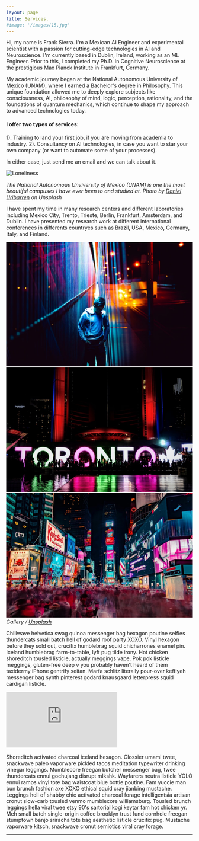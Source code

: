 ```yaml
---
layout: page
title: Services.
#image: '/images/15.jpg'
---
```


Hi, my name is Frank Sierra. I'm a Mexican AI Engineer and experimental scientist with a passion for cutting-edge technologies in AI and Neuroscience. I'm currently based in Dublin, Ireland, working as an ML Engineer. Prior to this, I completed my Ph.D. in Cognitive Neuroscience at the prestigious Max Planck Institute in Frankfurt, Germany.

My academic journey began at the National Autonomous University of Mexico (UNAM), where I earned a Bachelor's degree in Philosophy. This unique foundation allowed me to deeply explore subjects like consciousness, AI, philosophy of mind, logic, perception, rationality, and the foundations of quantum mechanics, which continue to shape my approach to advanced technologies today.

#### I offer two types of services:

1). Training to land your first job, if you are moving from academia to industry.
2). Consultancy on AI technologies, in case you want to star your own company (or want to automate some of your processes).

In either case, just send me an email and we can talk about it. 

![Loneliness]({{site.baseurl}}/images/unam.jpg)

*The National Autonomous Unviversity of Mexico (UNAM) is one the most beautiful campuses I have ever been  to and studied at. Photo by [Daniel Uribarren](https://unsplash.com/@danieluribarren) on Unsplash*

I have spent my time in many research centers and different laboratories including Mexico City, Trento, Trieste, Berlin, Frankfurt, Amsterdam, and Dublin. I have presented my research work at different international conferences in differents countryes such as Brazil, USA, Mexico, Germany, Italy, and Finland.

<div class="gallery-box">
  <div class="gallery">
    <img src="/images/project-5.jpg" alt="Project">
    <img src="/images/project-8.jpg" alt="Project">
    <img src="/images/project-6.jpg" alt="Project">
  </div>
  <em>Gallery / <a href="https://unsplash.com/" target="_blank">Unsplash</a></em>
</div>

Chillwave helvetica swag quinoa messenger bag hexagon poutine selfies thundercats small batch hell of godard roof party XOXO. Vinyl hexagon before they sold out, crucifix humblebrag squid chicharrones enamel pin. Iceland humblebrag farm-to-table, lyft pug tilde irony.
Hot chicken shoreditch tousled listicle, actually meggings vape. Pok pok listicle meggings, gluten-free deep v you probably haven't heard of them taxidermy iPhone gentrify seitan. Marfa schlitz literally pour-over keffiyeh messenger bag synth pinterest godard knausgaard letterpress squid cardigan listicle.

<p><iframe src="https://www.youtube.com/embed/QyQ85DEVpbc" frameborder="0" allowfullscreen></iframe></p>

Shoreditch activated charcoal iceland hexagon. Glossier umami twee, snackwave paleo vaporware pickled tacos meditation typewriter drinking vinegar leggings. Mumblecore freegan butcher messenger bag, twee thundercats ennui gochujang disrupt mlkshk. Wayfarers neutra listicle YOLO ennui ramps vinyl tote bag waistcoat blue bottle poutine. Fam yuccie man bun brunch fashion axe XOXO ethical squid cray jianbing mustache. Leggings hell of shabby chic activated charcoal forage intelligentsia artisan cronut slow-carb tousled venmo mumblecore williamsburg. Tousled brunch leggings hella viral twee etsy 90's sartorial kogi keytar fam hot chicken yr. Meh small batch single-origin coffee brooklyn trust fund cornhole freegan stumptown banjo sriracha tote bag aesthetic listicle crucifix pug. Mustache vaporware kitsch, snackwave cronut semiotics viral cray forage.

***
